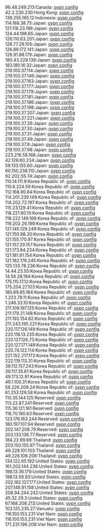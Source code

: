 96.48.249.213:Canada: [ovpn config](vpn/96_48_249_213.ovpn)  
42.2.230.230:Hong Kong: [ovpn config](vpn/42_2_230_230.ovpn)  
139.255.165.12:Indonesia: [ovpn config](vpn/139_255_165_12.ovpn)  
114.188.38.75:Japan: [ovpn config](vpn/114_188_38_75.ovpn)  
121.118.23.196:Japan: [ovpn config](vpn/121_118_23_196.ovpn)  
124.44.198.65:Japan: [ovpn config](vpn/124_44_198_65.ovpn)  
126.110.63.201:Japan: [ovpn config](vpn/126_110_63_201.ovpn)  
126.77.29.105:Japan: [ovpn config](vpn/126_77_29_105.ovpn)  
126.89.172.141:Japan: [ovpn config](vpn/126_89_172_141.ovpn)  
126.91.88.179:Japan: [ovpn config](vpn/126_91_88_179.ovpn)  
180.43.229.139:Japan: [ovpn config](vpn/180_43_229_139.ovpn)  
183.180.16.32:Japan: [ovpn config](vpn/183_180_16_32.ovpn)  
219.100.37.114:Japan: [ovpn config](vpn/219_100_37_114.ovpn)  
219.100.37.146:Japan: [ovpn config](vpn/219_100_37_146.ovpn)  
219.100.37.163:Japan: [ovpn config](vpn/219_100_37_163.ovpn)  
219.100.37.177:Japan: [ovpn config](vpn/219_100_37_177.ovpn)  
219.100.37.179:Japan: [ovpn config](vpn/219_100_37_179.ovpn)  
219.100.37.181:Japan: [ovpn config](vpn/219_100_37_181.ovpn)  
219.100.37.186:Japan: [ovpn config](vpn/219_100_37_186.ovpn)  
219.100.37.198:Japan: [ovpn config](vpn/219_100_37_198.ovpn)  
219.100.37.207:Japan: [ovpn config](vpn/219_100_37_207.ovpn)  
219.100.37.221:Japan: [ovpn config](vpn/219_100_37_221.ovpn)  
219.100.37.26:Japan: [ovpn config](vpn/219_100_37_26.ovpn)  
219.100.37.30:Japan: [ovpn config](vpn/219_100_37_30.ovpn)  
219.100.37.31:Japan: [ovpn config](vpn/219_100_37_31.ovpn)  
219.100.37.49:Japan: [ovpn config](vpn/219_100_37_49.ovpn)  
219.100.37.9:Japan: [ovpn config](vpn/219_100_37_9.ovpn)  
219.100.37.98:Japan: [ovpn config](vpn/219_100_37_98.ovpn)  
223.216.58.168:Japan: [ovpn config](vpn/223_216_58_168.ovpn)  
42.126.60.234:Japan: [ovpn config](vpn/42_126_60_234.ovpn)  
59.133.155.60:Japan: [ovpn config](vpn/59_133_155_60.ovpn)  
60.150.238.110:Japan: [ovpn config](vpn/60_150_238_110.ovpn)  
92.202.55.74:Japan: [ovpn config](vpn/92_202_55_74.ovpn)  
110.14.111.9:Korea Republic of: [ovpn config](vpn/110_14_111_9.ovpn)  
110.8.224.59:Korea Republic of: [ovpn config](vpn/110_8_224_59.ovpn)  
112.168.90.84:Korea Republic of: [ovpn config](vpn/112_168_90_84.ovpn)  
114.201.239.149:Korea Republic of: [ovpn config](vpn/114_201_239_149.ovpn)  
114.202.72.197:Korea Republic of: [ovpn config](vpn/114_202_72_197.ovpn)  
115.23.129.41:Korea Republic of: [ovpn config](vpn/115_23_129_41.ovpn)  
118.221.60.15:Korea Republic of: [ovpn config](vpn/118_221_60_15.ovpn)  
118.222.149.166:Korea Republic of: [ovpn config](vpn/118_222_149_166.ovpn)  
119.202.26.199:Korea Republic of: [ovpn config](vpn/119_202_26_199.ovpn)  
121.145.129.249:Korea Republic of: [ovpn config](vpn/121_145_129_249.ovpn)  
121.150.88.20:Korea Republic of: [ovpn config](vpn/121_150_88_20.ovpn)  
121.155.170.97:Korea Republic of: [ovpn config](vpn/121_155_170_97.ovpn)  
121.157.29.157:Korea Republic of: [ovpn config](vpn/121_157_29_157.ovpn)  
121.173.84.234:Korea Republic of: [ovpn config](vpn/121_173_84_234.ovpn)  
121.181.81.154:Korea Republic of: [ovpn config](vpn/121_181_81_154.ovpn)  
121.182.176.245:Korea Republic of: [ovpn config](vpn/121_182_176_245.ovpn)  
125.133.78.236:Korea Republic of: [ovpn config](vpn/125_133_78_236.ovpn)  
14.44.23.55:Korea Republic of: [ovpn config](vpn/14_44_23_55.ovpn)  
14.56.28.194:Korea Republic of: [ovpn config](vpn/14_56_28_194.ovpn)  
175.115.17.12:Korea Republic of: [ovpn config](vpn/175_115_17_12.ovpn)  
175.204.27.103:Korea Republic of: [ovpn config](vpn/175_204_27_103.ovpn)  
180.69.85.184:Korea Republic of: [ovpn config](vpn/180_69_85_184.ovpn)  
1.223.79.11:Korea Republic of: [ovpn config](vpn/1_223_79_11.ovpn)  
1.246.33.10:Korea Republic of: [ovpn config](vpn/1_246_33_10.ovpn)  
211.109.197.125:Korea Republic of: [ovpn config](vpn/211_109_197_125.ovpn)  
211.179.21.148:Korea Republic of: [ovpn config](vpn/211_179_21_148.ovpn)  
211.192.154.82:Korea Republic of: [ovpn config](vpn/211_192_154_82.ovpn)  
211.243.195.221:Korea Republic of: [ovpn config](vpn/211_243_195_221.ovpn)  
220.117.126.149:Korea Republic of: [ovpn config](vpn/220_117_126_149.ovpn)  
220.118.13.235:Korea Republic of: [ovpn config](vpn/220_118_13_235.ovpn)  
220.127.126.73:Korea Republic of: [ovpn config](vpn/220_127_126_73.ovpn)  
220.127.171.149:Korea Republic of: [ovpn config](vpn/220_127_171_149.ovpn)  
220.74.122.114:Korea Republic of: [ovpn config](vpn/220_74_122_114.ovpn)  
221.152.217.172:Korea Republic of: [ovpn config](vpn/221_152_217_172.ovpn)  
222.119.113.31:Korea Republic of: [ovpn config](vpn/222_119_113_31.ovpn)  
39.112.157.243:Korea Republic of: [ovpn config](vpn/39_112_157_243.ovpn)  
39.117.35.61:Korea Republic of: [ovpn config](vpn/39_117_35_61.ovpn)  
49.173.12.91:Korea Republic of: [ovpn config](vpn/49_173_12_91.ovpn)  
49.1.100.31:Korea Republic of: [ovpn config](vpn/49_1_100_31.ovpn)  
58.226.209.24:Korea Republic of: [ovpn config](vpn/58_226_209_24.ovpn)  
61.253.129.58:Korea Republic of: [ovpn config](vpn/61_253_129_58.ovpn)  
110.35.144.125:Reserved: [ovpn config](vpn/110_35_144_125.ovpn)  
113.22.87.241:Reserved: [ovpn config](vpn/113_22_87_241.ovpn)  
115.36.121.161:Reserved: [ovpn config](vpn/115_36_121_161.ovpn)  
118.70.190.63:Reserved: [ovpn config](vpn/118_70_190_63.ovpn)  
123.176.163.244:Reserved: [ovpn config](vpn/123_176_163_244.ovpn)  
180.197.107.94:Reserved: [ovpn config](vpn/180_197_107_94.ovpn)  
202.147.208.79:Reserved: [ovpn config](vpn/202_147_208_79.ovpn)  
203.133.136.77:Reserved: [ovpn config](vpn/203_133_136_77.ovpn)  
184.22.69.69:Thailand: [ovpn config](vpn/184_22_69_69.ovpn)  
203.150.155.97:Thailand: [ovpn config](vpn/203_150_155_97.ovpn)  
49.228.101.103:Thailand: [ovpn config](vpn/49_228_101_103.ovpn)  
49.228.106.208:Thailand: [ovpn config](vpn/49_228_106_208.ovpn)  
134.122.65.192:United States: [ovpn config](vpn/134_122_65_192.ovpn)  
161.202.144.236:United States: [ovpn config](vpn/161_202_144_236.ovpn)  
198.13.36.179:United States: [ovpn config](vpn/198_13_36_179.ovpn)  
198.13.59.93:United States: [ovpn config](vpn/198_13_59_93.ovpn)  
202.182.127.177:United States: [ovpn config](vpn/202_182_127_177.ovpn)  
207.148.91.158:United States: [ovpn config](vpn/207_148_91_158.ovpn)  
208.94.244.242:United States: [ovpn config](vpn/208_94_244_242.ovpn)  
45.32.29.3:United States: [ovpn config](vpn/45_32_29_3.ovpn)  
67.168.208.213:United States: [ovpn config](vpn/67_168_208_213.ovpn)  
103.125.235.27:Vanuatu: [ovpn config](vpn/103_125_235_27.ovpn)  
116.100.153.231:Viet Nam: [ovpn config](vpn/116_100_153_231.ovpn)  
116.100.153.231:Viet Nam: [ovpn config](vpn/116_100_153_231.ovpn)  
171.231.196.208:Viet Nam: [ovpn config](vpn/171_231_196_208.ovpn)  
